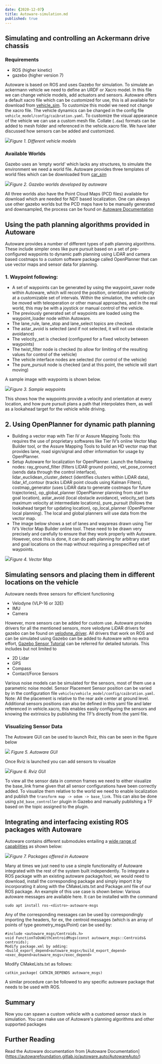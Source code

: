 ```yaml
---
date: {2020-12-07}
title: Autoware-simulation.md
published: true
---
```

## Simulating and controlling an Ackermann drive chassis
### Requirements
- ROS (higher kinetic)
- gazebo (higher version 7)

 
Autoware is based on ROS and uses Gazebo for simulation. To simulate an ackermann vehicle we need to define an URDF or Xacro model. In this file we can change vehicle models, add actuators and sensors.
Autoware offers a default xacro file which can be customized for use, this is all available for download from [vehicle_sim](https://github.com/yukkysaito/vehicle_sim). To customize this model we need not change the xacro file. The vehicle dynamics can be changed in the config file `vehicle_model/config/caibration.yaml`. To customize the visual appearance of the vehicle we can use a custom mesh file. Collate (`.dae`) formats can be added to mesh folder and referenced in the vehicle.xacro file. We have later discussed how sensors can be added and customized.

![](../../assets/images/team_j_wiki_automodels.png)*Figure 1. Different vehicle models*
 
 
### Available Worlds
Gazebo uses an ‘empty world’  which lacks any structures, to simulate the environment we need a world file. Autoware provides three templates of world files which can be downloaded from [car_sim](http://gazebosim.org/blog/car_sim )

![](../../assets/images/team_j_wiki_autoworlds.png)*Figure 2. Gazebo worlds developed by autoware*
 
All three worlds also have the Point Cloud Maps (PCD files) available for download which are needed for NDT based localization.
One can always use other gazebo worlds but the PCD maps have to be manually generated and downsampled, the process can be found on [Autoware Documentation](https://readthedocs.org/projects/autoware/downloads/pdf/feature-documentation_rtd/)
 
## Using the path planning algorithms provided in Autoware
Autoware provides a number of different types of path planning algorithms. These include simpler ones like pure pursuit based on a set of pre-configured waypoints to dynamic path planning using LiDAR and camera based costmaps to a custom software package called OpenPlanner that can use vector maps and sensor data for planning.
### 1. Waypoint following:
- A set of waypoints can be generated by using the waypoint_saver node within Autoware, which will record the position, orientation and velocity at a customizable set of intervals. Within the simulation, the vehicle can be moved with teleoperation or other manual approaches, and in the real world, this may be with a joystick or manual control of the vehicle.
- The previously generated set of waypoints are loaded using the waypoint_loader node within Autoware.
- The lane_rule, lane_stop and lane_select topics are checked.
- The astar_avoid is selected (and if not selected, it will not use obstacle avoidance)
- The velocity_set is checked (configured for a fixed velocity between waypoints)
- The twist_filter node is checked (to allow for limiting of the resulting values for control of the vehicle)
- The vehicle interface nodes are selected (for control of the vehicle)
- The pure_pursuit node is checked (and at this point, the vehicle will start moving)

A sample image with waypoints is shown below.

 ![](../../assets/images/team_j_wiki_autoplan.png)*Figure 3. Sample waypoints*
 
This shows how the waypoints provide a velocity and orientation at every location, and how pure pursuit plans a path that interpolates them, as well as a lookahead target for the vehicle while driving.
## 2. Using OpenPlanner for dynamic path planning
- Building a vector map with Tier IV or Assure Mapping Tools: this requires the use of proprietary softwares like Tier IV’s online Vector Map Builder tool, or the Assure Mapping Tools to build an HD vector map that provides lane, road sign/signal and other information for usage by OpenPlanner.
- Setup Autoware for localization for OpenPlanner. Launch the following nodes: ray_ground_filter (filters LIDAR ground points), vel_pose_connect (sends data through the control interface), lidar_euclidean_cluster_detect (identifies clusters within LiDAR data), lidar_kf_contour (tracks LiDAR point clouds using Kalman Filters), costmap_generator (uses LiDAR data to generate costmaps for future trajectories), op_global_planner (OpenPlanner planning from start to goal location), astar_avoid (local obstacle avoidance), velocity_set (sets maximum velocity at intermediate locations), pure_pursuit (follows the lookahead target for updating location), op_local_planner (OpenPlanner local planning). The local and global planners will use data from the vector map.
- The image below shows a set of lanes and wayareas drawn using Tier IV’s Vector Map Builder online tool. These need to be drawn very precisely and carefully to ensure that they work properly with Autoware. However, once this is done, it can do path planning for arbitrary start and goal locations on the map without requiring a prespecified set of waypoints.


![](../../assets/images/team_j_wiki_automap.png)*Figure 4. Vector Map*


## Simulating sensors and placing them in different locations on the vehicle
Autoware needs three sensors for efficient functioning
- Velodyne (VLP-16 or 32E)
- IMU
- Camera

However, more sensors can be added for custom use. Autoware provides drivers for all the mentioned sensors, more velodyne LiDAR drivers for gazebo can be found on [velodyne_driver](https://bitbucket.org/DataspeedInc/velodyne_simulator/src). All drivers that work on ROS and can be simulated using Gazebo can be added to Autoware with no extra effort, [Gazebo Sensor Tutorial](http://gazebosim.org/tutorials?tut=ros_gzplugins) can be referred for detailed tutorials. This includes but not limited to
- 2D Lidar
- GPS
- Compass
- Contact/Force Sensors

Various noise models can be simulated for the sensors, most of them use a parametric noise model.
Sensor Placement
Sensor position can be varied by in the configuration file `vehicle/vehicle_model/config/caibration.yaml`. Note: All the placement is relative to the rear axle center at ground level. 
Additional sensors positions can also be defined in this yaml file and later referenced in vehicle.xacro, this enables easily configuring the sensors and knowing the extrinsics by publishing the TF’s directly from the yaml file. 
 
### Visualizing Sensor Data
The Autoware GUI can be used to launch Rviz, this can be seen in the figure below

 ![](../../assets/images/team_j_wiki_autogui.png) *Figure 5. Autoware GUI*
 
Once Rviz is launched you can add sensors to visualize

![](../../assets/images/team_j_wiki_autorviz.png)*Figure 6. Rviz GUI*

To view all the sensor data in common frames we need to either visualize the base_link frame given that all sensor configurations have been correctly added. To visualize them relative to the world we need to enable localization and publish the `transform map -> odom -> base_link`. This can also be done using `p3d_base_controller` plugin in Gazebo and manually publishing a TF based on the topic assigned to the plugin. 
 
## Integrating and interfacing existing ROS packages with Autoware
Autoware contains different submodules entailing a [wide range of capabilities](https://github.com/Autoware-AI/autoware.ai/wiki/Overview) as shown below:

![](../../assets/images/team_j_wiki_autopkgs.png)*Figure 7. Packages offered in Autoware*

Many at times we just need to use a simple functionality of Autoware integrated with the rest of the system built independently. To integrate a ROS package with an existing autoware package/tool, we would need to download, install the corresponding package and simply import it by incorporating it along with the CMakeLists.txt and Package.xml file of our ROS package. An example of this use case is shown below:
Various autoware messages are available here. It can be installed with the command 
```
sudo apt install ros-<distro>-autoware-msgs
```
Any of the corresponding messages can be used by correspondingly importing the headers, for ex, the centroid messages (which is an array of points of type geometry_msgs/Point) can be used by:
```
#include <autoware_msgs/Centroids.h>
void FunctionToDoWithCentroidMsgs(const autoware_msgs::Centroids& centroids);
Modify package.xml by adding:
<build_export_depend>autoware_msgs</build_export_depend>
<exec_depend>autoware_msgs</exec_depend>
```
Modify CMakeLists.txt as follows:
```
catkin_package( CATKIN_DEPENDS autoware_msgs)
```
A similar procedure can be followed to any specific autoware package that needs to be used with ROS.

## Summary
Now you can spawn a custom vehicle with a customed sensor stack in simulation. You can make use of Autoware's planning algorithms and other supported packages

## Further Reading
Read the Autoware documentation from [Autoware Documentation]
(https://autowarefoundation.gitlab.io/autoware.auto/AutowareAuto/)

